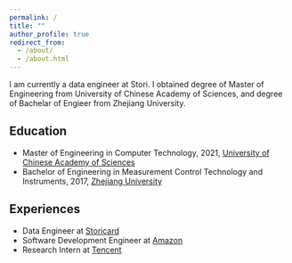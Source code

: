 ```yaml
---
permalink: /
title: ""
author_profile: true
redirect_from: 
  - /about/
  - /about.html
---
```


I am currently a data engineer at Stori. I obtained degree of Master of Engineering from University of Chinese Academy of Sciences, and degree of Bachelar of Engieer from Zhejiang University.

Education
------
- Master of Engineering in Computer Technology, 2021, [University of Chinese Academy of Sciences](https://english.ucas.ac.cn/)
- Bachelor of Engineering in Measurement Control Technology and Instruments, 2017, [Zhejiang University](https://www.zju.edu.cn/english/)

Experiences
------
- Data Engineer at [Storicard](https://www.storicard.com/)
- Software Development Engineer at [Amazon](https://www.amazon.com/)
- Research Intern at [Tencent](https://www.tencent.com/en-us/index.html)

